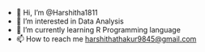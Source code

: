 - 👋 Hi, I’m @Harshitha1811
- 👀 I’m interested in Data Analysis 
- 🌱 I’m currently learning R Programming language
- 📫 How to reach me harshithathakur9845@gmail.com

<!---
Harshitha1811/Harshitha1811 is a ✨ special ✨ repository because its `README.md` (this file) appears on your GitHub profile.
You can click the Preview link to take a look at your changes.
--->
